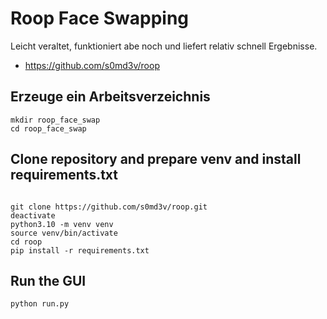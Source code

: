 # Roop Face Swapping

Leicht veraltet, funktioniert abe noch und liefert relativ schnell Ergebnisse.

- https://github.com/s0md3v/roop


## Erzeuge ein Arbeitsverzeichnis

```
mkdir roop_face_swap
cd roop_face_swap

````


## Clone repository and prepare venv and install requirements.txt
```

git clone https://github.com/s0md3v/roop.git
deactivate
python3.10 -m venv venv
source venv/bin/activate
cd roop
pip install -r requirements.txt

```

## Run the GUI

```
python run.py

```
